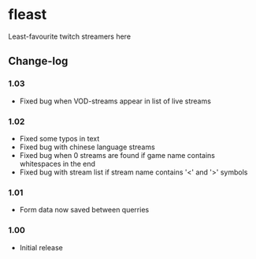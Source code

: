 # fleast
Least-favourite twitch streamers here


## Change-log
### 1.03
- Fixed bug when VOD-streams appear in list of live streams

### 1.02
- Fixed some typos in text
- Fixed bug with chinese language streams
- Fixed bug when 0 streams are found if game name contains whitespaces in the end
- Fixed bug with stream list if stream name contains '<' and '>' symbols

### 1.01
- Form data now saved between querries

### 1.00
- Initial release
